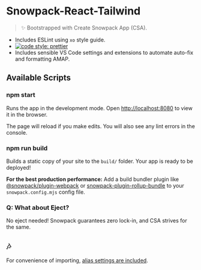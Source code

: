 # Snowpack-React-Tailwind

> ✨ Bootstrapped with Create Snowpack App (CSA).

- Includes ESLint using `xo` style guide.
- [![code style:
prettier](https://img.shields.io/badge/code_style-prettier-ff69b4.svg?style=flat-square)](https://github.com/prettier/prettier)
- Includes sensible VS Code settings and extensions to automate auto-fix and formatting AMAP.

## Available Scripts

### npm start

Runs the app in the development mode.
Open <http://localhost:8080> to view it in the browser.

The page will reload if you make edits.
You will also see any lint errors in the console.

### npm run build

Builds a static copy of your site to the `build/` folder.
Your app is ready to be deployed!

**For the best production performance:** Add a build bundler plugin like [@snowpack/plugin-webpack](https://github.com/snowpackjs/snowpack/tree/main/plugins/plugin-webpack) or [snowpack-plugin-rollup-bundle](https://github.com/ParamagicDev/snowpack-plugin-rollup-bundle) to your `snowpack.config.mjs` config file.

### Q: What about Eject?

No eject needed! Snowpack guarantees zero lock-in, and CSA strives for the same.

## 🎶

For convenience of importing, [alias settings are included](https://github.com/manavm1990/react-snowpack-tailwind/blob/7465b46f74d6f6491f89a60c9ae50c9cecb1d2b3/snowpack.config.mjs#L3).
